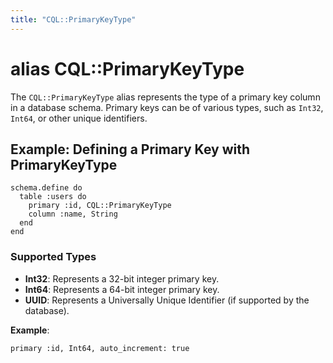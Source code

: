 ```yaml
---
title: "CQL::PrimaryKeyType"
---
```


# alias CQL::PrimaryKeyType

The `CQL::PrimaryKeyType` alias represents the type of a primary key column in a database schema. Primary keys can be of various types, such as `Int32`, `Int64`, or other unique identifiers.

## Example: Defining a Primary Key with PrimaryKeyType

```crystal
schema.define do
  table :users do
    primary :id, CQL::PrimaryKeyType
    column :name, String
  end
end
```

### Supported Types

- **Int32**: Represents a 32-bit integer primary key.
- **Int64**: Represents a 64-bit integer primary key.
- **UUID**: Represents a Universally Unique Identifier (if supported by the database).

**Example**:

```crystal
primary :id, Int64, auto_increment: true
```
